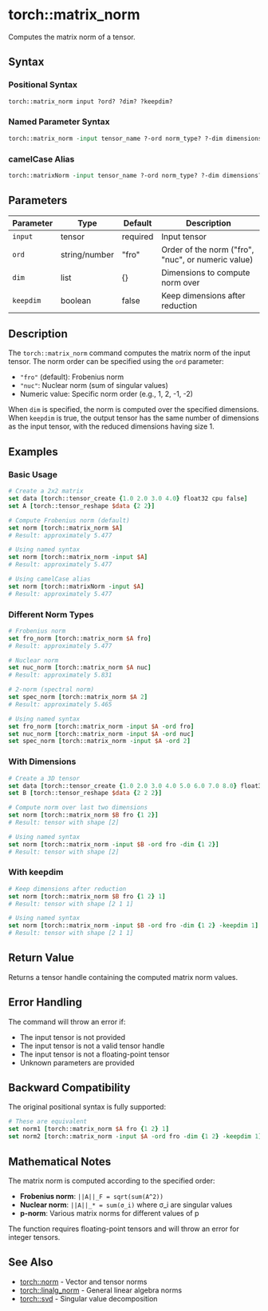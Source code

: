 # torch::matrix_norm

Computes the matrix norm of a tensor.

## Syntax

### Positional Syntax
```tcl
torch::matrix_norm input ?ord? ?dim? ?keepdim?
```

### Named Parameter Syntax
```tcl
torch::matrix_norm -input tensor_name ?-ord norm_type? ?-dim dimensions? ?-keepdim boolean?
```

### camelCase Alias
```tcl
torch::matrixNorm -input tensor_name ?-ord norm_type? ?-dim dimensions? ?-keepdim boolean?
```

## Parameters

| Parameter | Type | Default | Description |
|-----------|------|---------|-------------|
| `input` | tensor | required | Input tensor |
| `ord` | string/number | "fro" | Order of the norm ("fro", "nuc", or numeric value) |
| `dim` | list | {} | Dimensions to compute norm over |
| `keepdim` | boolean | false | Keep dimensions after reduction |

## Description

The `torch::matrix_norm` command computes the matrix norm of the input tensor. The norm order can be specified using the `ord` parameter:

- `"fro"` (default): Frobenius norm
- `"nuc"`: Nuclear norm (sum of singular values)
- Numeric value: Specific norm order (e.g., 1, 2, -1, -2)

When `dim` is specified, the norm is computed over the specified dimensions. When `keepdim` is true, the output tensor has the same number of dimensions as the input tensor, with the reduced dimensions having size 1.

## Examples

### Basic Usage
```tcl
# Create a 2x2 matrix
set data [torch::tensor_create {1.0 2.0 3.0 4.0} float32 cpu false]
set A [torch::tensor_reshape $data {2 2}]

# Compute Frobenius norm (default)
set norm [torch::matrix_norm $A]
# Result: approximately 5.477

# Using named syntax
set norm [torch::matrix_norm -input $A]
# Result: approximately 5.477

# Using camelCase alias
set norm [torch::matrixNorm -input $A]
# Result: approximately 5.477
```

### Different Norm Types
```tcl
# Frobenius norm
set fro_norm [torch::matrix_norm $A fro]
# Result: approximately 5.477

# Nuclear norm
set nuc_norm [torch::matrix_norm $A nuc]
# Result: approximately 5.831

# 2-norm (spectral norm)
set spec_norm [torch::matrix_norm $A 2]
# Result: approximately 5.465

# Using named syntax
set fro_norm [torch::matrix_norm -input $A -ord fro]
set nuc_norm [torch::matrix_norm -input $A -ord nuc]
set spec_norm [torch::matrix_norm -input $A -ord 2]
```

### With Dimensions
```tcl
# Create a 3D tensor
set data [torch::tensor_create {1.0 2.0 3.0 4.0 5.0 6.0 7.0 8.0} float32 cpu false]
set B [torch::tensor_reshape $data {2 2 2}]

# Compute norm over last two dimensions
set norm [torch::matrix_norm $B fro {1 2}]
# Result: tensor with shape [2]

# Using named syntax
set norm [torch::matrix_norm -input $B -ord fro -dim {1 2}]
# Result: tensor with shape [2]
```

### With keepdim
```tcl
# Keep dimensions after reduction
set norm [torch::matrix_norm $B fro {1 2} 1]
# Result: tensor with shape [2 1 1]

# Using named syntax
set norm [torch::matrix_norm -input $B -ord fro -dim {1 2} -keepdim 1]
# Result: tensor with shape [2 1 1]
```

## Return Value

Returns a tensor handle containing the computed matrix norm values.

## Error Handling

The command will throw an error if:
- The input tensor is not provided
- The input tensor is not a valid tensor handle
- The input tensor is not a floating-point tensor
- Unknown parameters are provided

## Backward Compatibility

The original positional syntax is fully supported:
```tcl
# These are equivalent
set norm1 [torch::matrix_norm $A fro {1 2} 1]
set norm2 [torch::matrix_norm -input $A -ord fro -dim {1 2} -keepdim 1]
```

## Mathematical Notes

The matrix norm is computed according to the specified order:
- **Frobenius norm**: `||A||_F = sqrt(sum(A^2))`
- **Nuclear norm**: `||A||_* = sum(σ_i)` where σ_i are singular values
- **p-norm**: Various matrix norms for different values of p

The function requires floating-point tensors and will throw an error for integer tensors.

## See Also

- [torch::norm](norm.md) - Vector and tensor norms
- [torch::linalg_norm](linalg_norm.md) - General linear algebra norms
- [torch::svd](svd.md) - Singular value decomposition 